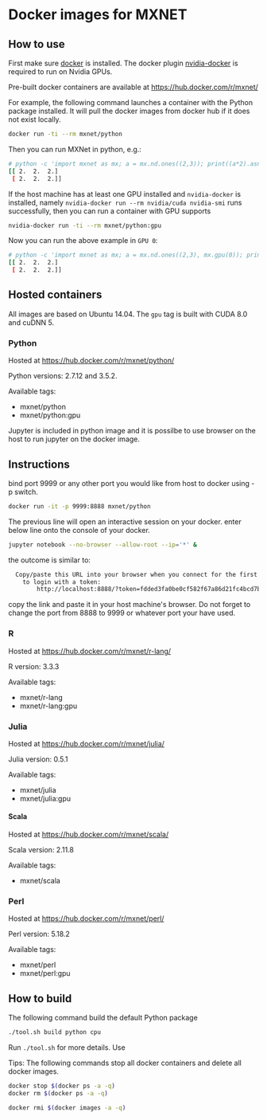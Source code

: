 # Docker images for MXNET

## How to use

First make sure [docker](https://docs.docker.com/engine/installation/) is
installed. The docker plugin
[nvidia-docker](https://github.com/NVIDIA/nvidia-docker) is required to run on
Nvidia GPUs.

Pre-built docker containers are available at https://hub.docker.com/r/mxnet/

For example, the following command launches a container with the Python package
installed. It will pull the docker images from docker hub if it does not exist
locally.

```bash
docker run -ti --rm mxnet/python
```

Then you can run MXNet in python, e.g.:

```bash
# python -c 'import mxnet as mx; a = mx.nd.ones((2,3)); print((a*2).asnumpy())'
[[ 2.  2.  2.]
 [ 2.  2.  2.]]
```

If the host machine has at least one GPU installed and `nvidia-docker` is installed, namely
`nvidia-docker run --rm nvidia/cuda nvidia-smi` runs successfully, then you can
run a container with GPU supports

```bash
nvidia-docker run -ti --rm mxnet/python:gpu
```

Now you can run the above example in `GPU 0`:

```bash
# python -c 'import mxnet as mx; a = mx.nd.ones((2,3), mx.gpu(0)); print((a*2).asnumpy())'
[[ 2.  2.  2.]
 [ 2.  2.  2.]]
```

## Hosted containers

All images are based on Ubuntu 14.04. The `gpu` tag is built with CUDA 8.0 and
cuDNN 5.

### Python

Hosted at https://hub.docker.com/r/mxnet/python/

Python versions: 2.7.12 and 3.5.2.

Available tags:

- mxnet/python
- mxnet/python:gpu

Jupyter is included in python image and it is possilbe to use browser on the host to run jupyter on the docker image.
## Instructions

bind port 9999 or any other port you would like from host to docker using -p switch. 
```bash
docker run -it -p 9999:8888 mxnet/python
```


The previous line will open an interactive session on your docker. enter below line onto the console of your docker.

```bash
jupyter notebook --no-browser --allow-root --ip='*' &
```
the outcome is similar to:

```bash
  Copy/paste this URL into your browser when you connect for the first time,
    to login with a token:
        http://localhost:8888/?token=fdded3fa0be0cf582f67a86d21fc4bcd7bd15176adf2d795
```
copy the link and paste it in your host machine's browser. Do not forget to change the port from 8888 to 9999 or whatever port your have used.

### R

Hosted at https://hub.docker.com/r/mxnet/r-lang/

R version: 3.3.3

Available tags:

- mxnet/r-lang
- mxnet/r-lang:gpu


### Julia

Hosted at https://hub.docker.com/r/mxnet/julia/

Julia version: 0.5.1

Available tags:

- mxnet/julia
- mxnet/julia:gpu

#### Scala

Hosted at https://hub.docker.com/r/mxnet/scala/

Scala version: 2.11.8

Available tags:

- mxnet/scala

### Perl

Hosted at https://hub.docker.com/r/mxnet/perl/

Perl version: 5.18.2

Available tags:

- mxnet/perl
- mxnet/perl:gpu


## How to build

The following command build the default Python package

```bash
./tool.sh build python cpu
```

Run `./tool.sh` for more details. Use


Tips: The following commands stop all docker containers and delete all docker images.

```bash
docker stop $(docker ps -a -q)
docker rm $(docker ps -a -q)
```

```bash
docker rmi $(docker images -a -q)
```
